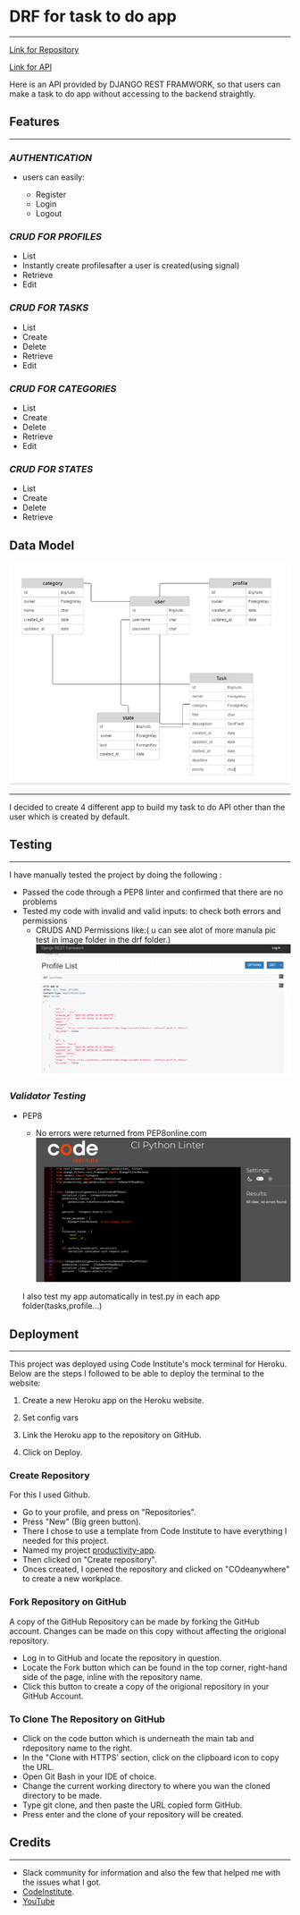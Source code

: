 # DRF for task to do app
***
[Link for Repository](https://github.com/Mahsak89/productivity-app)

[Link for API](https://productive-c40034b33280.herokuapp.com/)



Here is an API provided by DJANGO REST FRAMWORK, so that users can   make a task to do app without accessing to the backend straightly.



## Features
***
### ***AUTHENTICATION***
* users can easily:


    * Register
    * Login
    * Logout
### ***CRUD FOR PROFILES***
* List
* Instantly create profilesafter a user is created(using signal)
* Retrieve
* Edit

### ***CRUD FOR TASKS***
* List
* Create
* Delete
* Retrieve
* Edit

### ***CRUD FOR CATEGORIES***
* List
* Create
* Delete
* Retrieve
* Edit

### ***CRUD FOR STATES***
* List
* Create
* Delete
* Retrieve




## Data Model

![Image](image/erd.png)
***
I decided to create 4 different app to build my task to do API other than the user which is created by default.

## Testing
***
I have manually tested the project by  doing the following :
* Passed the code through a PEP8 linter and confirmed that there are no problems
* Tested my code with invalid and valid  inputs: to check both errors and permissions
  * CRUDS AND Permissions like:( u can see alot of more manula pic test in image folder in the drf folder.)
   ![Image](image/isownerisalse.png)

  
### ***Validator Testing***
* PEP8
  * No errors were returned from PEP8online.com
  ![Image](image/pep8.png)
  
  I also test my app automatically in test.py in each app folder(tasks,profile...)

## Deployment
***
This project was deployed using Code Institute's mock terminal for Heroku. Below are the steps I followed to be able to deploy the terminal to the website:

  1. Create a new Heroku app on the Heroku website.
  2. Set config vars

  3. Link the Heroku app to the repository on GitHub.
  4. Click on Deploy.

### Create Repository
  
For this I used Github.

 * Go to your profile, and press on "Repositories".
 * Press "New" (Big green button).
 * There I chose to use a template from Code Institute to have everything I needed for this project.
 * Named my project [productivity-app](https://github.com/Mahsak89/productivity-app).
 * Then clicked on "Create repository".
 * Onces created, I opened the repository and clicked on "COdeanywhere" to create a new workplace.

### Fork Repository on GitHub

A copy of the GitHub Repository can be made by forking the GitHub account. Changes can be made on this copy without affecting the origional repository.

* Log in to GitHub and locate the repository in question.
* Locate the Fork button which can be found in the top corner, right-hand side of the page, inline with the repository name.
* Click this button to create a copy of the origional repository in your GitHub Account.

###  To Clone The Repository on GitHub

* Click on the code button which is underneath the main tab and rdepository name to the right.
* In the "Clone with HTTPS' section, click on the clipboard icon to copy the URL.
* Open Git Bash in your IDE of choice.
* Change the current working directory to where you wan the cloned directory to be made.
* Type git clone, and then paste the URL copied form GitHub.
* Press enter and the clone of your repository will be created.
## Credits
***
 * Slack community for information and also the few that helped me with the issues what I got. 
 * [CodeInstitute](https://learn.codeinstitute.net/courses).
 * [YouTube](https://www.youtube.com/results?search_query=python+battleship+game)
